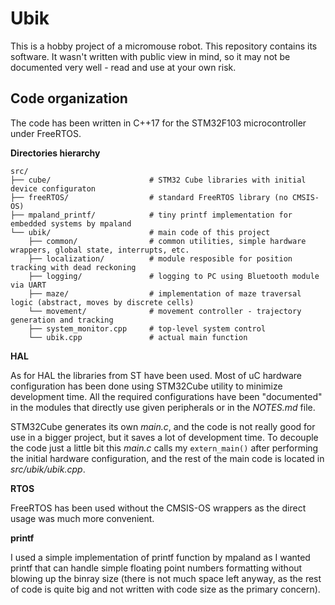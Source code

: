 # Ubik

This is a hobby project of a micromouse robot.
This repository contains its software.
It wasn't written with public view in mind, so it may not be documented very well - read and use at your own risk.


## Code organization

The code has been written in C++17 for the STM32F103 microcontroller under FreeRTOS.

**Directories hierarchy**

```
src/
├── cube/                      # STM32 Cube libraries with initial device configuraton
├── freeRTOS/                  # standard FreeRTOS library (no CMSIS-OS)
├── mpaland_printf/            # tiny printf implementation for embedded systems by mpaland
└── ubik/                      # main code of this project
    ├── common/                # common utilities, simple hardware wrappers, global state, interrupts, etc.
    ├── localization/          # module resposible for position tracking with dead reckoning 
    ├── logging/               # logging to PC using Bluetooth module via UART
    ├── maze/                  # implementation of maze traversal logic (abstract, moves by discrete cells)
    └── movement/              # movement controller - trajectory generation and tracking
    ├── system_monitor.cpp     # top-level system control
    └── ubik.cpp               # actual main function
```

**HAL**

As for HAL the libraries from ST have been used. 
Most of uC hardware configuration has been done using STM32Cube utility to minimize development time.
All the required configurations have been "documented" in the modules that directly use given peripherals
or in the *NOTES.md* file.

STM32Cube generates its own *main.c*, and the code is not really good for use in a bigger project, but
it saves a lot of development time.
To decouple the code just a little bit this *main.c* calls my `extern_main()` after
performing the initial hardware configuration, and the rest of the main code is located in *src/ubik/ubik.cpp*.

**RTOS**

FreeRTOS has been used without the CMSIS-OS wrappers as the direct usage was much more convenient.

**printf**

I used a simple implementation of printf function by mpaland as I wanted printf that can handle
simple floating point numbers formatting without blowing up the binray size (there is not much space left anyway,
as the rest of code is quite big and not written with code size as the primary concern).

